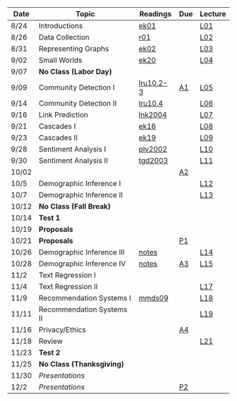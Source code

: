 

| Date  | Topic                      | Readings                      | Due           | Lecture      |
| ----- |----------------------------|-------------------------------|---------------|--------------|
| 8/24  | Introductions              |  [ek01](read/ek-01.pdf)       |               |[L01](lec/l01)|
| 8/26  | Data Collection            |  [r01](read/r-01.pdf)         |               |[L02](lec/l02)|
| 8/31  |  Representing Graphs       |  [ek02](read/ek-02.pdf)       |               |[L03](lec/l03)|
| 9/02  |  Small Worlds              |  [ek20](read/ek-20.pdf)       |               |[L04](lec/l04)|
| 9/07  | **No Class (Labor Day)**   |                               |               |              |  
| 9/09  | Community Detection I      |  [lru10.2-3](read/lru-10.pdf) | [A1](asg/a1)  |[L05](lec/l05)|
| 9/14  | Community Detection II     |  [lru10.4](read/lru-10.pdf)   |               |[L06](lec/l06)|
| 9/16  | Link Prediction            |  [lnk2004](read/lnk2004.pdf)  |               |[L07](lec/l07)|
| 9/21  | Cascades I                 |  [ek16](read/ek-16.pdf)       |               |[L08](lec/l08)|
| 9/23  | Cascades II                |  [ek19](read/ek-19.pdf)       |               |[L09](lec/l09)|
| 9/28  | Sentiment Analysis I       |  [plv2002](read/plv2002.pdf)  |               |[L10](lec/l10)|
| 9/30  | Sentiment Analysis II      |  [tgd2003](read/tgd2003.pdf)  |               |[L11](lec/l11)|
| 10/02 |       |  | [A2](asg/a2)  | |
| 10/5  | Demographic Inference I    |                               |               |[L12](lec/l12)|
| 10/7  | Demographic Inference II   |                               |               |[L13](lec/l13)|
| 10/12 | **No Class (Fall Break)**  |                               |               |          |
| 10/14 | **Test 1**                 |                               |               |          |
| 10/19 | **Proposals**              |                               |               |          |
| 10/21 | **Proposals**              |                               | [P1](project) |          |
| 10/26 | Demographic Inference III  | [notes](/lec/l14/gd.pdf)      |                |[L14](lec/l14)|
| 10/28 | Demographic Inference IV   | [notes](/lec/l14/logistic.pdf) |  [A3](asg/a3)   |[L15](lec/l15)|
| 11/2  | Text Regression I          |                               |               |  |
| 11/4  | Text Regression II         |                               |               |[L17](lec/l17)|
| 11/9  | Recommendation Systems I  |  [mmds09](http://infolab.stanford.edu/~ullman/mmds/ch9.pdf) |               |[L18](lec/l18/)|
| 11/11 | Recommendation Systems II  |                               |               |[L19](lec/l19)|
| 11/16 | Privacy/Ethics             |                               |[A4](asg/a4)   | |
| 11/18 | Review                     |                               |               | [L21](lec/l21)|
| 11/23 | **Test 2**                 |                               |               |          |
| 11/25 | **No Class (Thanksgiving)**|                               |               |          |
| 11/30 | *Presentations*            |                               |               |          |
| 12/2  | *Presentations*            |                               | [P2](project) |          |
